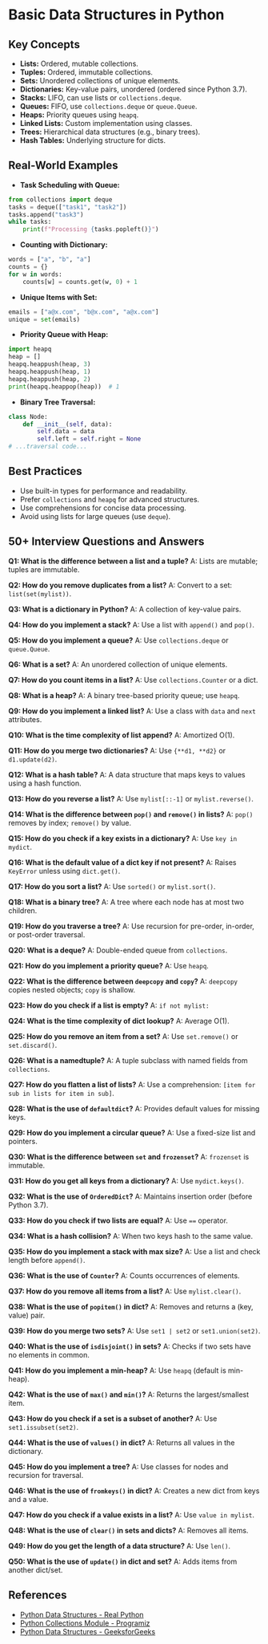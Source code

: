 # Basic Data Structures in Python

## Key Concepts
- **Lists:** Ordered, mutable collections.
- **Tuples:** Ordered, immutable collections.
- **Sets:** Unordered collections of unique elements.
- **Dictionaries:** Key-value pairs, unordered (ordered since Python 3.7).
- **Stacks:** LIFO, can use lists or `collections.deque`.
- **Queues:** FIFO, use `collections.deque` or `queue.Queue`.
- **Heaps:** Priority queues using `heapq`.
- **Linked Lists:** Custom implementation using classes.
- **Trees:** Hierarchical data structures (e.g., binary trees).
- **Hash Tables:** Underlying structure for dicts.

## Real-World Examples
- **Task Scheduling with Queue:**
```python
from collections import deque
tasks = deque(["task1", "task2"])
tasks.append("task3")
while tasks:
    print(f"Processing {tasks.popleft()}")
```
- **Counting with Dictionary:**
```python
words = ["a", "b", "a"]
counts = {}
for w in words:
    counts[w] = counts.get(w, 0) + 1
```
- **Unique Items with Set:**
```python
emails = ["a@x.com", "b@x.com", "a@x.com"]
unique = set(emails)
```
- **Priority Queue with Heap:**
```python
import heapq
heap = []
heapq.heappush(heap, 3)
heapq.heappush(heap, 1)
heapq.heappush(heap, 2)
print(heapq.heappop(heap))  # 1
```
- **Binary Tree Traversal:**
```python
class Node:
    def __init__(self, data):
        self.data = data
        self.left = self.right = None
# ...traversal code...
```

## Best Practices
- Use built-in types for performance and readability.
- Prefer `collections` and `heapq` for advanced structures.
- Use comprehensions for concise data processing.
- Avoid using lists for large queues (use `deque`).

## 50+ Interview Questions and Answers

**Q1: What is the difference between a list and a tuple?**
A: Lists are mutable; tuples are immutable.

**Q2: How do you remove duplicates from a list?**
A: Convert to a set: `list(set(mylist))`.

**Q3: What is a dictionary in Python?**
A: A collection of key-value pairs.

**Q4: How do you implement a stack?**
A: Use a list with `append()` and `pop()`.

**Q5: How do you implement a queue?**
A: Use `collections.deque` or `queue.Queue`.

**Q6: What is a set?**
A: An unordered collection of unique elements.

**Q7: How do you count items in a list?**
A: Use `collections.Counter` or a dict.

**Q8: What is a heap?**
A: A binary tree-based priority queue; use `heapq`.

**Q9: How do you implement a linked list?**
A: Use a class with `data` and `next` attributes.

**Q10: What is the time complexity of list append?**
A: Amortized O(1).

**Q11: How do you merge two dictionaries?**
A: Use `{**d1, **d2}` or `d1.update(d2)`.

**Q12: What is a hash table?**
A: A data structure that maps keys to values using a hash function.

**Q13: How do you reverse a list?**
A: Use `mylist[::-1]` or `mylist.reverse()`.

**Q14: What is the difference between `pop()` and `remove()` in lists?**
A: `pop()` removes by index; `remove()` by value.

**Q15: How do you check if a key exists in a dictionary?**
A: Use `key in mydict`.

**Q16: What is the default value of a dict key if not present?**
A: Raises `KeyError` unless using `dict.get()`.

**Q17: How do you sort a list?**
A: Use `sorted()` or `mylist.sort()`.

**Q18: What is a binary tree?**
A: A tree where each node has at most two children.

**Q19: How do you traverse a tree?**
A: Use recursion for pre-order, in-order, or post-order traversal.

**Q20: What is a deque?**
A: Double-ended queue from `collections`.

**Q21: How do you implement a priority queue?**
A: Use `heapq`.

**Q22: What is the difference between `deepcopy` and `copy`?**
A: `deepcopy` copies nested objects; `copy` is shallow.

**Q23: How do you check if a list is empty?**
A: `if not mylist:`

**Q24: What is the time complexity of dict lookup?**
A: Average O(1).

**Q25: How do you remove an item from a set?**
A: Use `set.remove()` or `set.discard()`.

**Q26: What is a namedtuple?**
A: A tuple subclass with named fields from `collections`.

**Q27: How do you flatten a list of lists?**
A: Use a comprehension: `[item for sub in lists for item in sub]`.

**Q28: What is the use of `defaultdict`?**
A: Provides default values for missing keys.

**Q29: How do you implement a circular queue?**
A: Use a fixed-size list and pointers.

**Q30: What is the difference between `set` and `frozenset`?**
A: `frozenset` is immutable.

**Q31: How do you get all keys from a dictionary?**
A: Use `mydict.keys()`.

**Q32: What is the use of `OrderedDict`?**
A: Maintains insertion order (before Python 3.7).

**Q33: How do you check if two lists are equal?**
A: Use `==` operator.

**Q34: What is a hash collision?**
A: When two keys hash to the same value.

**Q35: How do you implement a stack with max size?**
A: Use a list and check length before `append()`.

**Q36: What is the use of `Counter`?**
A: Counts occurrences of elements.

**Q37: How do you remove all items from a list?**
A: Use `mylist.clear()`.

**Q38: What is the use of `popitem()` in dict?**
A: Removes and returns a (key, value) pair.

**Q39: How do you merge two sets?**
A: Use `set1 | set2` or `set1.union(set2)`.

**Q40: What is the use of `isdisjoint()` in sets?**
A: Checks if two sets have no elements in common.

**Q41: How do you implement a min-heap?**
A: Use `heapq` (default is min-heap).

**Q42: What is the use of `max()` and `min()`?**
A: Returns the largest/smallest item.

**Q43: How do you check if a set is a subset of another?**
A: Use `set1.issubset(set2)`.

**Q44: What is the use of `values()` in dict?**
A: Returns all values in the dictionary.

**Q45: How do you implement a tree?**
A: Use classes for nodes and recursion for traversal.

**Q46: What is the use of `fromkeys()` in dict?**
A: Creates a new dict from keys and a value.

**Q47: How do you check if a value exists in a list?**
A: Use `value in mylist`.

**Q48: What is the use of `clear()` in sets and dicts?**
A: Removes all items.

**Q49: How do you get the length of a data structure?**
A: Use `len()`.

**Q50: What is the use of `update()` in dict and set?**
A: Adds items from another dict/set.

## References
- [Python Data Structures - Real Python](https://realpython.com/python-data-structures/)
- [Python Collections Module - Programiz](https://www.programiz.com/python-programming/collections)
- [Python Data Structures - GeeksforGeeks](https://www.geeksforgeeks.org/python-data-structures/)
